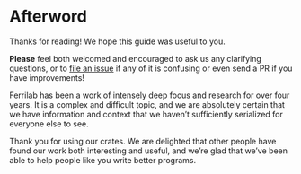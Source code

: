 # Afterword

Thanks for reading! We hope this guide was useful to you.

**Please** feel both welcomed and encouraged to ask us any clarifying questions,
or to [file an issue][0] if any of it is confusing or even send a PR if you have
improvements!

Ferrilab has been a work of intensely deep focus and research for over four
years. It is a complex and difficult topic, and we are absolutely certain that
we have information and context that we haven’t sufficiently serialized for
everyone else to see.

Thank you for using our crates. We are delighted that other people have found
our work both interesting and useful, and we’re glad that we’ve been able to
help people like you write better programs.

[0]: https://github.com/ferrilab/ferrilab/issues/new
